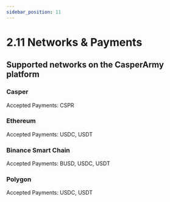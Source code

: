 ```yaml
---
sidebar_position: 11
---
```


# 2.11 Networks & Payments

## Supported networks on the CasperArmy platform

### Casper
Accepted Payments: CSPR

### Ethereum
Accepted Payments: USDC, USDT

### Binance Smart Chain
Accepted Payments: BUSD, USDC, USDT

### Polygon
Accepted Payments: USDC, USDT
